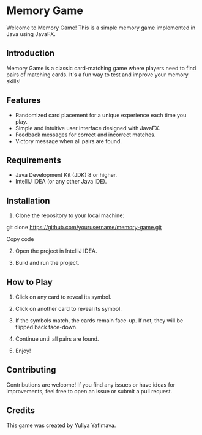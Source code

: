 # Memory Game

Welcome to Memory Game! This is a simple memory game implemented in Java using JavaFX.

## Introduction

Memory Game is a classic card-matching game where players need to find pairs of matching cards. It's a fun way to test and improve your memory skills!

## Features

- Randomized card placement for a unique experience each time you play.
- Simple and intuitive user interface designed with JavaFX.
- Feedback messages for correct and incorrect matches.
- Victory message when all pairs are found.

## Requirements

- Java Development Kit (JDK) 8 or higher.
- IntelliJ IDEA (or any other Java IDE).

## Installation

1. Clone the repository to your local machine:

git clone https://github.com/yourusername/memory-game.git

Copy code

2. Open the project in IntelliJ IDEA.

3. Build and run the project.

## How to Play

1. Click on any card to reveal its symbol.

2. Click on another card to reveal its symbol.

3. If the symbols match, the cards remain face-up. If not, they will be flipped back face-down.

4. Continue until all pairs are found.

5. Enjoy!


## Contributing

Contributions are welcome! If you find any issues or have ideas for improvements, feel free to open an issue or submit a pull request.

## Credits

This game was created by Yuliya Yafimava.
